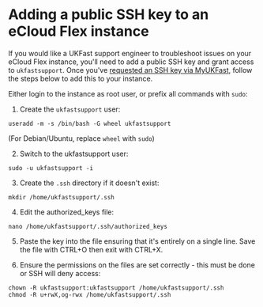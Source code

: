 # Adding a public SSH key to an eCloud Flex instance

If you would like a UKFast support engineer to troubleshoot issues on your eCloud Flex instance, you'll need to add a public SSH key and grant access to `ukfastsupport`.  Once you've [requested an SSH key via MyUKFast](), follow the steps below to add this to your instance.

Either login to the instance as root user, or prefix all commands with `sudo`:

1. Create the `ukfastsupport` user:
```
useradd -m -s /bin/bash -G wheel ukfastsupport
```
(For Debian/Ubuntu, replace `wheel` with `sudo`)


2. Switch to the ukfastsupport user:
```
sudo -u ukfastsupport -i
```

3. Create the `.ssh` directory if it doesn't exist:
```
mkdir /home/ukfastsupport/.ssh
```

4. Edit the authorized_keys file:
```
nano /home/ukfastsupport/.ssh/authorized_keys
```

5. Paste the key into the file ensuring that it's entirely on a single line. Save the file with CTRL+O <ENTER> then exit with CTRL+X.

6. Ensure the permissions on the files are set correctly - this must be done or SSH will deny access:
```
chown -R ukfastsupport:ukfastsupport /home/ukfastsupport/.ssh
chmod -R u+rwX,og-rwx /home/ukfastsupport/.ssh
```
